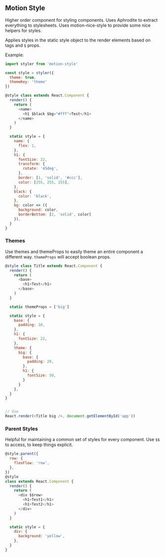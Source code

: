 ## Motion Style

Higher order component for styling components. Uses Aphrodite to extract everything to stylesheets. Uses motion-nice-style to provide some nice helpers for styles.

Applies styles in the static style object to the render elements based on tags and `$` props.

Example:

```js
import styler from 'motion-style'

const style = styler({
  theme: true,
  themeKey: 'theme'
})

@style class extends React.Component {
  render() {
    return (
      <name>
        <h1 $black $bg="#fff">Test</h1>
      </name>
    )
  }

  static style = {
    name: {
      flex: 1,
    },
    h1: {
      fontSize: 22,
      transform: {
        rotate: '45deg',
      },
      border: [1, 'solid', '#ccc'],
      color: [255, 255, 255],
    },
    black: {
      color: 'black',
    },
    bg: color => ({
      background: color,
      borderBottom: [2, 'solid', color]
    }),
  }
}
```

### Themes

Use themes and themeProps to easily theme an entire component a different way. `themeProps` will accept boolean props.

```js
@style class Title extends React.Component {
  render() {
    return (
      <base>
        <h1>Test</h1>
      </base>
    )
  }

  static themeProps = ['big']

  static style = {
    base: {
      padding: 10,
    },
    h1: {
      fontSize: 22,
    },
    theme: {
      big: {
        base: {
          padding: 20,
        },
        h1: {
          fontSize: 50,
        }
      }
    },
  }
}


// Use
React.render(<Title big />, document.getElementById('app'))
```


### Parent Styles

Helpful for maintaining a common set of styles for every component. Use `$$` to access, to keep things explicit.

```js
@style.parent({
  row: {
    flexFlow: 'row',
  },
})
@style
class extends React.Component {
  render() {
    return (
      <div $$row>
        <h1>Test1</h1>
        <h1>Test2</h1>
      </div>
    )
  }

  static style = {
    div: {
      background: 'yellow',
    },
  }
}
```

